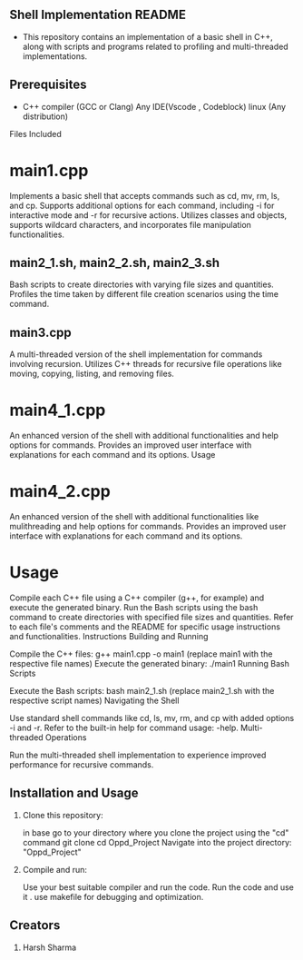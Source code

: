 ## Shell Implementation README
 
  - This repository contains an implementation of a basic shell in C++, along with scripts and programs related to profiling and multi-threaded  implementations.

## Prerequisites

- C++ compiler (GCC or Clang)
  Any IDE(Vscode , Codeblock)
  linux (Any distribution)


Files Included
# main1.cpp
Implements a basic shell that accepts commands such as cd, mv, rm, ls, and cp.
Supports additional options for each command, including -i for interactive mode and -r for recursive actions.
Utilizes classes and objects, supports wildcard characters, and incorporates file manipulation functionalities.

## main2_1.sh, main2_2.sh, main2_3.sh
Bash scripts to create directories with varying file sizes and quantities.
Profiles the time taken by different file creation scenarios using the time command.

## main3.cpp
A multi-threaded version of the shell implementation for commands involving recursion.
Utilizes C++ threads for recursive file operations like moving, copying, listing, and removing files.

# main4_1.cpp
An enhanced version of the shell with additional functionalities and help options for commands.
Provides an improved user interface with explanations for each command and its options.
Usage

# main4_2.cpp
An enhanced version of the shell with additional functionalities  like mulithreading  and help options for commands.
Provides an improved user interface with explanations for each command and its options.


# Usage

Compile each C++ file using a C++ compiler (g++, for example) and execute the generated binary.
Run the Bash scripts using the bash command to create directories with specified file sizes and quantities.
Refer to each file's comments and the README for specific usage instructions and functionalities.
Instructions
Building and Running

Compile the C++ files: g++ main1.cpp -o main1 (replace main1 with the respective file names)
Execute the generated binary: ./main1
Running Bash Scripts

Execute the Bash scripts: bash main2_1.sh (replace main2_1.sh with the respective script names)
Navigating the Shell

Use standard shell commands like cd, ls, mv, rm, and cp with added options -i and -r.
Refer to the built-in help for command usage: <command> -help.
Multi-threaded Operations

Run the multi-threaded shell implementation to experience improved performance for recursive commands.


## Installation and Usage

1. Clone this repository:

    in base
    go to your directory where you clone the project using the "cd" command
    git clone 
    cd Oppd_Project
    Navigate into the project directory: "Oppd_Project"

2. Compile and run:

   Use your best suitable compiler and run the code.
   Run the code and use it .
   use makefile for debugging and optimization.

## Creators
1. Harsh Sharma